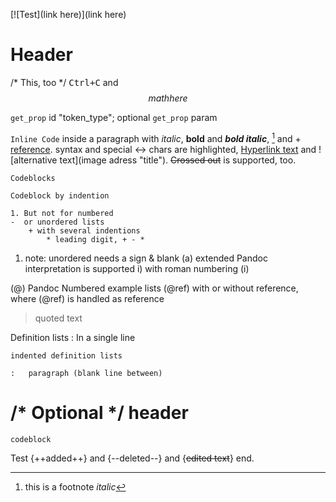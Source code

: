 [![Test](link here)](link here)

# Header
<!-- This is a comment -->
/* This, too */ <kbd>Ctrl+C</kbd> and <tagbegin test="test">
$$ math here $$

`get_prop` id "token_type"; optional `get_prop` param

`Inline Code` inside a paragraph with *italic*, 
**bold** and ***bold italic***, [^footnote] and + 
[reference][ref]. <HTML> syntax and special &harr; 
chars are highlighted, [Hyperlink text](url "title") 
and ![alternative text](image adress "title"). 
~~Crossed out~~ is supported, too. 

~~~
Codeblocks
~~~

    Codeblock by indention

	1. But not for numbered
	-  or unordered lists
    	+ with several indentions
        	* leading digit, + - * 
1. note: unordered needs a sign & blank
	(a) extended Pandoc interpretation is supported
    	i) with roman numbering (i)    

(@) Pandoc Numbered example lists
(@ref) with or without reference, where (@ref) is
handled as reference

> quoted text

Definition lists
:   In a single line

    indented definition lists

	:   paragraph (blank line between)

[ref]: url "title"
[^footnote]: this is a footnote *italic* 

/* Optional */
header
=

```
codeblock
```
    
Test {++added++} and {--deleted--} and {~~edited text~~} end.    
